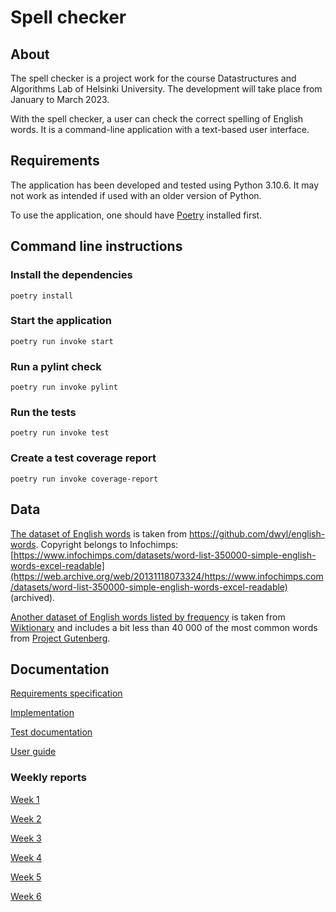 # Spell checker

## About

The spell checker is a project work for the course Datastructures and Algorithms
Lab of Helsinki University. The development will take place from January to
March 2023.

With the spell checker, a user can check the correct spelling of English words.
It is a command-line application with a text-based user interface.

## Requirements

The application has been developed and tested using Python 3.10.6. It may not work as
intended if used with an older version of Python.

To use the application, one should have [Poetry](https://python-poetry.org/)
installed first.

## Command line instructions

### Install the dependencies

```
poetry install
```

### Start the application

```
poetry run invoke start
```

### Run a pylint check

```
poetry run invoke pylint
```

### Run the tests

```
poetry run invoke test
```

### Create a test coverage report

```
poetry run invoke coverage-report
```
## Data

[The dataset of English words](./data/english-words.txt) is taken from
https://github.com/dwyl/english-words. Copyright belongs to Infochimps: [https://www.infochimps.com/datasets/word-list-350000-simple-english-words-excel-readable](https://web.archive.org/web/20131118073324/https://www.infochimps.com/datasets/word-list-350000-simple-english-words-excel-readable) (archived).

[Another dataset of English words listed by
frequency](./data/wiktionary-40k.txt) is taken from
[Wiktionary](https://en.wiktionary.org/wiki/Wiktionary:Frequency_lists#Project_Gutenberg) and includes a bit less than 40 000 of the most common words from [Project Gutenberg](https://en.wikipedia.org/wiki/Project_Gutenberg).

## Documentation

[Requirements specification](./documentation/requirements-specification.md)

[Implementation](./documentation/implementation.md)

[Test documentation](./documentation/test-docs.md)

[User guide](./documentation/user-docs.md)

### Weekly reports

[Week 1](./documentation/weekly-report-1.md)

[Week 2](./documentation/weekly-report-2.md)

[Week 3](./documentation/weekly-report-3.md)

[Week 4](./documentation/weekly-report-4.md)

[Week 5](./documentation/weekly-report-5.md)

[Week 6](./documentation/weekly-report-6.md)
